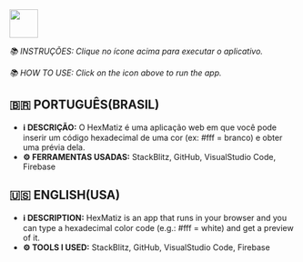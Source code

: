 <a href="https://hexmatiz.firebaseapp.com/?72360">
	<img src="https://raw.githubusercontent.com/Redwars22/Web2/main/hexmatiz.png" width="50px" height="50px">
</a>

*📚️ INSTRUÇÕES: Clique no ícone acima para executar o aplicativo.*

*📚️ HOW TO USE: Click on the icon above to run the app.*

## 🇧🇷️ PORTUGUÊS(BRASIL)
* **ℹ️ DESCRIÇÃO:** O HexMatiz é uma aplicação web em que você pode inserir um código hexadecimal de uma cor (ex: #fff = branco) e obter uma prévia dela.
* **⚙️ FERRAMENTAS USADAS:** StackBlitz, GitHub, VisualStudio Code, Firebase

## 🇺🇸️ ENGLISH(USA)
* **ℹ️ DESCRIPTION:** HexMatiz is an app that runs in your browser and you can type a hexadecimal color code (e.g.: #fff = white) and get a preview of it.
* **⚙️ TOOLS I USED:** StackBlitz, GitHub, VisualStudio Code, Firebase
